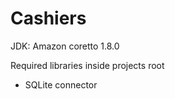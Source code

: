 # Cashiers

JDK: Amazon coretto 1.8.0

Required libraries inside projects root 
 - SQLite connector
